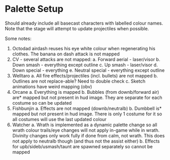 # Palette Setup

Should already include all basecast characters with labelled colour names. Note that the stage will attempt to update projectiles when possible.

Some notes:

1. Octodad airdash reuses his eye white colour when regenerating his clothes. The banana on dash attack is not mapped
2. CV - several attacks are not mapped: 
    a. Forward aerial - laser/visor
    b. Down smash - everything except outline
    c. Up smash - laser/visor
    d. Down special - everything
    e. Neutral special - everything except outline
3. Welltaro
    a. All fire effects/projectiles (incl. bullets) are not mapped
    b. Outlines are not replace-able? Need to double check
    c. Sketch animations have weird mapping (obv)
4. Orcane 
    a. Everything is mapped
    b. Bubbles (from downb/forward air) are* mapped but not present in hud image. They are separate for each costume so can be updated
5. Fishbunjin
    a. Effects are not mapped (downb/neutralb)
    b. Dumbbell is* mapped but not present in hud image. There is only 1 costume for it so all costumes will use the last updated colour
6. Watcher
    a. Wrath is implemented as a dynamic palette change so all wrath colour trails/eye changes will not apply in-game while in wrath. Divinity changes only work fully if done from calm, not wrath. This does not apply to neutralb though (and thus not the assist either)
    b. Effects for upb/sideb/usmash/taunt are spawned separately so cannot be mapped
